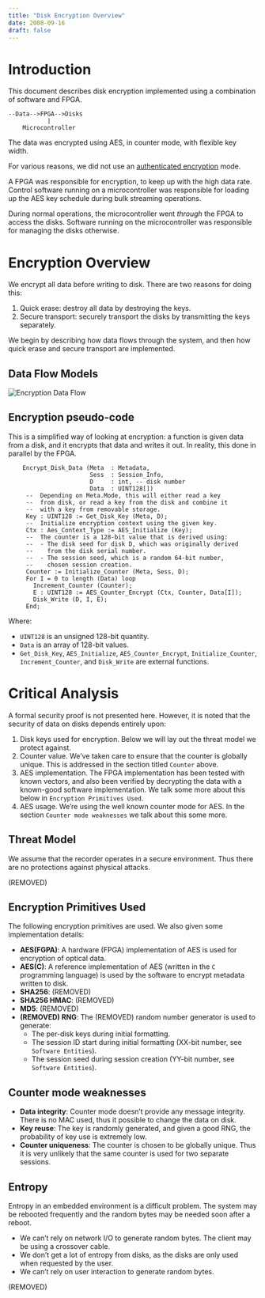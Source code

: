 ```yaml
---
title: "Disk Encryption Overview"
date: 2008-09-16
draft: false
---
```


# Introduction

This document describes disk encryption implemented using a combination of software and FPGA.



```
--Data-->FPGA-->Disks
           |
    Microcontroller
```
</pre>

The data was encrypted using AES, in counter mode, with flexible key width.

For various reasons, we did not use an [authenticated encryption](https://en.wikipedia.org/wiki/Authenticated_encryption) mode.

A FPGA was responsible for encryption, to keep up with the high data rate. Control software running on a microcontroller was responsible for loading up the AES key schedule during bulk streaming operations.

During normal operations, the microcontroller went _through_ the FPGA to access the disks. Software running on the microcontroller was responsible for managing the disks otherwise.

# Encryption Overview

We encrypt all data before writing to disk. There are two reasons for doing this:

1.  Quick erase: destroy all data by destroying the keys.
2.  Secure transport: securely transport the disks by transmitting the keys separately.

We begin by describing how data flows through the system, and then how quick erase and secure transport are implemented.

## Data Flow Models

![Encryption Data Flow](images/encryption_overview_data_flow.png)

## Encryption pseudo-code

This is a simplified way of looking at encryption: a function is given data from a disk, and it encrypts that data and writes it out. In reality, this done in parallel by the FPGA.


```
    Encrypt_Disk_Data (Meta  : Metadata, 
                       Sess  : Session_Info,
                       D     : int, -- disk number
                       Data  : UINT128[])
     --  Depending on Meta.Mode, this will either read a key 
     --  from disk, or read a key from the disk and combine it
     --  with a key from removable storage.
     Key : UINT128 := Get_Disk_Key (Meta, D);
     --  Initialize encryption context using the given key.
     Ctx : Aes_Context_Type := AES_Initialize (Key);
     --  The counter is a 128-bit value that is derived using:
     --  - The disk seed for disk D, which was originally derived 
     --    from the disk serial number.
     --  - The session seed, which is a random 64-bit number, 
     --    chosen session creation.
     Counter := Initialize_Counter (Meta, Sess, D);
     For I = 0 to length (Data) loop
       Increment_Counter (Counter);
       E : UINT128 := AES_Counter_Encrypt (Ctx, Counter, Data[I]);
       Disk_Write (D, I, E);
     End;
```

Where:

* `UINT128` is an unsigned 128-bit quantity.
* `Data` is an array of 128-bit values.
* `Get_Disk_Key`, `AES_Initialize`, `AES_Counter_Encrypt`, `Initialize_Counter`, `Increment_Counter`, and `Disk_Write` are external functions.

# Critical Analysis

A formal security proof is not presented here. However, it is noted that the security of data on disks depends entirely upon:

1.  Disk keys used for encryption. Below we will lay out the threat model we protect against.
2.  Counter value. We’ve taken care to ensure that the counter is globally unique. This is addressed in the section titled `Counter` above.
3.  AES implementation. The FPGA implementation has been tested with known vectors, and also been verified by decrypting the data with a known-good software implementation. We talk some more about this below in `Encryption Primitives Used`.
4.  AES usage. We’re using the well known counter mode for AES. In the section `Counter mode weaknesses` we talk about this some more.

## Threat Model

We assume that the recorder operates in a secure environment. Thus there are no protections against physical attacks.

(REMOVED)

## Encryption Primitives Used

The following encryption primitives are used. We also given some implementation details:

*   **AES(FGPA)**: A hardware (FPGA) implementation of AES is used for encryption of optical data.
*   **AES(C)**: A reference implementation of AES (written in the `C` programming language) is used by the software to encrypt metadata written to disk.
*   **SHA256**: (REMOVED)
*   **SHA256 HMAC**: (REMOVED)
*   **MD5**: (REMOVED)
*   **(REMOVED) RNG**: The (REMOVED) random number generator is used to generate:
    *   The per-disk keys during initial formatting.
    *   The session ID start during initial formatting (XX-bit number, see `Software Entities`).
    *   The session seed during session creation (YY-bit number, see `Software Entities`).

## Counter mode weaknesses

*   **Data integrity**: Counter mode doesn’t provide any message integrity. There is no MAC used, thus it possible to change the data on disk.
*   **Key reuse**: The key is randomly generated, and given a good RNG, the probability of key use is extremely low.
*   **Counter uniqueness**: The counter is chosen to be globally unique. Thus it is very unlikely that the same counter is used for two separate sessions.

## Entropy

Entropy in an embedded environment is a difficult problem. The system may be rebooted frequently and the random bytes may be needed soon after a reboot.

* We can’t rely on network I/O to generate random bytes. The client may be using a crossover cable.
* We don’t get a lot of entropy from disks, as the disks are only used when requested by the user.
* We can’t rely on user interaction to generate random bytes.

(REMOVED)
